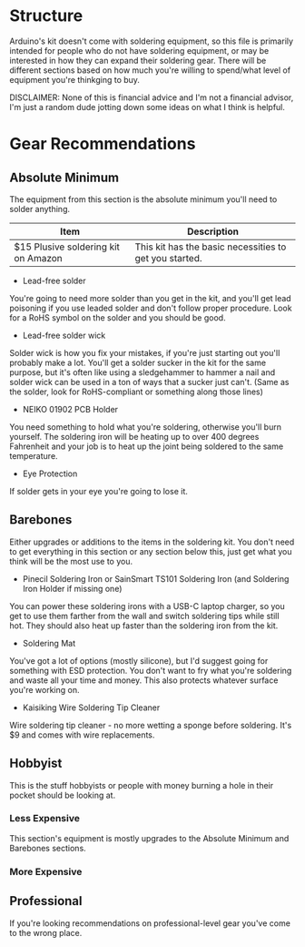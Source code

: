 # Structure

Arduino's kit doesn't come with soldering equipment, so this file is primarily intended for people who do not have soldering equipment, or may be interested in how they can expand their soldering gear. There will be different sections based on how much you're willing to spend/what level of equipment you're thinkging to buy.

DISCLAIMER: None of this is financial advice and I'm not a financial advisor, I'm just a random dude jotting down some ideas on what I think is helpful.

# Gear Recommendations

## Absolute Minimum

The equipment from this section is the absolute minimum you'll need to solder anything.

| Item | Description  |
|----|----|
|$15 Plusive soldering kit on Amazon | This kit has the basic necessities to get you started. |

- Lead-free solder

You're going to need more solder than you get in the kit, and you'll get lead poisoning if you use leaded solder and don't follow proper procedure. Look for a RoHS symbol on the solder and you should be good.

- Lead-free solder wick

Solder wick is how you fix your mistakes, if you're just starting out you'll probably make a lot. You'll get a solder sucker in the kit for the same purpose, but it's often like using a sledgehammer to hammer a nail and solder wick can be used in a ton of ways that a sucker just can't. (Same as the solder, look for RoHS-compliant or something along those lines)

- NEIKO 01902 PCB Holder

You need something to hold what you're soldering, otherwise you'll burn yourself. The soldering iron will be heating up to over 400 degrees Fahrenheit and your job is to heat up the joint being soldered to the same temperature.

- Eye Protection

If solder gets in your eye you're going to lose it.

## Barebones

Either upgrades or additions to the items in the soldering kit. You don't need to get everything in this section or any section below this, just get what you think will be the most use to you.

- Pinecil Soldering Iron or SainSmart TS101 Soldering Iron (and Soldering Iron Holder if missing one)

You can power these soldering irons with a USB-C laptop charger, so you get to use them farther from the wall and switch soldering tips while still hot. They should also heat up faster than the soldering iron from the kit.

- Soldering Mat

You've got a lot of options (mostly silicone), but I'd suggest going for something with ESD protection. You don't want to fry what you're soldering and waste all your time and money. This also protects whatever surface you're working on.

- Kaisiking Wire Soldering Tip Cleaner

Wire soldering tip cleaner - no more wetting a sponge before soldering. It's $9 and comes with wire replacements.

## Hobbyist

This is the stuff hobbyists or people with money burning a hole in their pocket should be looking at.

### Less Expensive

This section's equipment is mostly upgrades to the Absolute Minimum  and Barebones sections.


### More Expensive

## Professional

If you're looking recommendations on professional-level gear you've come to the wrong place.
